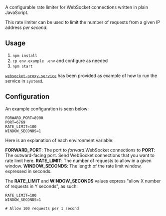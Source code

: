 A configurable rate limiter for WebSocket connections written in plain JavaScript.

This rate limiter can be used to limit the number of requests from a given IP address _per second_.

## Usage

1. `npm install`
2. `cp env.example .env` and configure as needed
3. `npm start`

[`websocket-proxy.service`](https://github.com/kristianfreeman/websocket-proxy/blob/main/websocket-proxy.service) has been provided as example of how to run the service in `systemd`.

## Configuration

An example configuration is seen below:

```
FORWARD_PORT=8900
PORT=6769
RATE_LIMIT=100
WINDOW_SECONDS=1
```

Here is an explanation of each environment variable:

**FORWARD_PORT**: The port to _forward_ WebSocket connections to
**PORT**: The outward-facing port. Send WebSocket connections that you want to rate limit here.
**RATE_LIMIT**: The number of requests to allow in a given window.
**WINDOW_SECONDS**: The length of the rate limit window, expressed in seconds.

The **RATE_LIMIT** and **WINDOW_SECONDS** values express "allow X number of requests in Y seconds", as such:

```
RATE_LIMIT=100
WINDOW_SECONDS=1

# Allow 100 requests per 1 second
```
